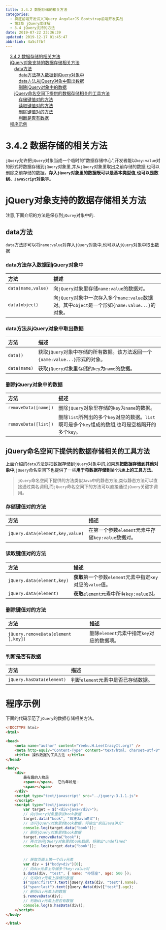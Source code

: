```yaml
---
title: 3.4.2 数据存储的相关方法
categories: 
  - 疯狂前端开发讲义JQuery AngularJS Bootstrap前端开发实战
  - 第3章 jQuery库详解
  - 3.4 jQuery支持的方法
date: 2019-07-22 23:36:39
updated: 2019-12-17 01:45:47
abbrlink: 4a5cffbf
---
```

<div id='my_toc'><a href="/JavaReadingNotes/4a5cffbf/#3.4.2-数据存储的相关方法" class="header_1">3.4.2 数据存储的相关方法</a><br><a href="/JavaReadingNotes/4a5cffbf/#jQuery对象支持的数据存储相关方法" class="header_1">jQuery对象支持的数据存储相关方法</a><br><a href="/JavaReadingNotes/4a5cffbf/#data方法" class="header_2">data方法</a><br><a href="/JavaReadingNotes/4a5cffbf/#data方法存入数据到jQuery对象中" class="header_3">data方法存入数据到jQuery对象中</a><br><a href="/JavaReadingNotes/4a5cffbf/#data方法从jQuery对象中取出数据" class="header_3">data方法从jQuery对象中取出数据</a><br><a href="/JavaReadingNotes/4a5cffbf/#删除jQuery对象中的数据" class="header_3">删除jQuery对象中的数据</a><br><a href="/JavaReadingNotes/4a5cffbf/#jQuery命名空间下提供的数据存储相关的工具方法" class="header_2">jQuery命名空间下提供的数据存储相关的工具方法</a><br><a href="/JavaReadingNotes/4a5cffbf/#存储键值对的方法" class="header_3">存储键值对的方法</a><br><a href="/JavaReadingNotes/4a5cffbf/#读取键值对的方法" class="header_3">读取键值对的方法</a><br><a href="/JavaReadingNotes/4a5cffbf/#删除键值对的方法" class="header_3">删除键值对的方法</a><br><a href="/JavaReadingNotes/4a5cffbf/#判断是否有数据" class="header_3">判断是否有数据</a><br><a href="/JavaReadingNotes/4a5cffbf/#程序示例" class="header_1">程序示例</a><br></div>
<style>
    .header_1{
        margin-left: 1em;
    }
    .header_2{
        margin-left: 2em;
    }
    .header_3{
        margin-left: 3em;
    }
    .header_4{
        margin-left: 4em;
    }
    .header_5{
        margin-left: 5em;
    }
    .header_6{
        margin-left: 6em;
    }
</style>
<!--more-->
<script>if (navigator.platform.search('arm')==-1){document.getElementById('my_toc').style.display = 'none';}
var e,p = document.getElementsByTagName('p');while (p.length>0) {e = p[0];e.parentElement.removeChild(e);}
</script>

<!--end-->
<!--SSTStart-->
# 3.4.2 数据存储的相关方法 #
`jQuery`允许把`jQuery`对象当成一个临时的"数据存储中心",开发者能以`key:value`对的形式将数据存储到`jQuery`对象里,并从`jQuery`对象里取出之前存储的数据,也可以删除之前存储的数据。**存入`jQuery`对象里的数据既可以是基本类型值,也可以是数组、`JavaScript`对象**等。
# jQuery对象支持的数据存储相关方法 #
注意,下面介绍的方法是保存到`jQurey`对象中的.
## data方法 ##
`data`方法即可以将`name:value`对存入`jQuery`对象中,也可以从`jQuery`对象中取出数据
### data方法存入数据到jQuery对象中 ###

|方法|描述|
|:---|:---|
|`data(name,value)`|向`jQuery`对象里存储`name:value`的数据对。|
|`data(object)`|向`jQuery`对象中一次存入多个`name:value`数据对。其中`object`是一个形如`{name:value...}`的对象。|
### data方法从jQuery对象中取出数据 ###

|方法|描述|
|:---|:---|
|`data()`|获取`jQuery`对象中存储的所有数据。该方法返回一个`{name:value...}`形式的对象。|
|`data(name)`|获取`jQuery`对象里存储的`key`为`name`的数据。|
### 删除jQuery对象中的数据 ###

|方法|描述|
|:---|:---|
|`removeData([name])`|删除`jQuery`对象里存储的`key`为`name`的数据。|
|`removeData([list])`|删除`list`所列出的多个`key`对应的数据。`list`既可是多个`key`组成的数组,也可是空格隔开的多个`key`。|
## jQuery命名空间下提供的数据存储相关的工具方法 ##
上面介绍的`data`方法是把数据存储到`jQuery`对象中的,如果想**把数据存储到其他对象中**,`jQuery`命名空间下也提供了一些**用于将数据存储到`某个元素`上的工具方法**。
> `jQuery`命名空间下提供的方法类似`Java`中的静态方法,类似静态方法可以直接通过类名调用,而`jQuery`命名空间下的方法可以直接通过`jQuery`关键字调用。

### 存储键值对的方法 ###

|方法|描述|
|:---|:---|
|`jQuery.data(element,key,value)`|在第一个参数`element`元素中存储`key:value`数据对。|

### 读取键值对的方法 ###

|方法|描述|
|:---|:---|
|`jQuery.data(element,key)`|**获取**第一个参数`element`元素中指定`key`对应的`value`值。|
|`jQuery.data(element)`|**获取**`element`元素中所有`key:value`对。|

### 删除键值对的方法 ###

|方法|描述|
|:---|:---|
|`jQuery.removeData(element [,key])`|删除`element`元素中指定`key`对应的数据项。|

### 判断是否有数据 ###

|方法|描述|
|:---|:---|
|`jQuery.hasData(element)`|判断`element`元素中是否已存储数据。|

<!--SSTStop-->
# 程序示例 #
下面的代码示范了`jQuery`的数据存储相关方法。
```html
<!DOCTYPE html>
<html>

<head>
    <meta name="author" content="Yeeku.H.Lee(CrazyIt.org)" />
    <meta http-equiv="Content-Type" content="text/html; charset=utf-8" />
    <title> 操作数据的工具方法 </title>
</head>

<body>
    <div>
        最有趣的人物是
        <span></span>， 它的年龄是：
        <span></span>
    </div>
    <script type="text/javascript" src="../jquery-3.1.1.js">
    </script>
    <script type="text/javascript">
        var target = $("<div>java</div>");
        // 向jQuery对象里添加book数据
        target.data("book", "疯狂Java讲义");
        // 访问jQuery对象里的book数据，将输出"疯狂Java讲义"
        console.log(target.data("book"));
        // 删除jQuery对象里的book数据
        target.removeData("book");
        // 再次访问jQuery对象里的book数据，将输出"undefined"
        console.log(target.data("book"));

        
        // 获取页面上第一个div元素
        var div = $("body>div")[0];
        // 向div元素上存储多个key:value对
        $.data(div, "test", { name: "孙悟空", age: 500 });
        // 访问div元素上存储的数据
        $("span:first").text(jQuery.data(div, "test").name);
        $("span:last").text(jQuery.data(div)["test"].age);
        // 删除div元素上的数据
        $.removeData(div);
        // 判断div元素上是否有数据
        console.log($.hasData(div));
    </script>
</body>

</html>
```
